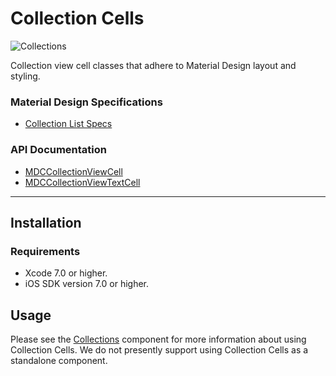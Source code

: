 # Collection Cells

![Collections](docs/assets/collections_screenshot.png)
<!--{: .ios-screenshot .right }-->

Collection view cell classes that adhere to Material Design layout and styling.
<!--{: .intro :}-->

### Material Design Specifications

<ul class="icon-list">
  <li class="icon-link"><a href="https://www.google.com/design/spec/components/lists.html#lists-specs">Collection List Specs</a></li>
</ul>

### API Documentation

<ul class="icon-list">
  <li class="icon-link"><a href="https://material-ext.appspot.com/mdc-ios-preview/components/CollectionCells/apidocs/Classes/MDCCollectionViewCell.html">MDCCollectionViewCell</a></li>
  <li class="icon-link"><a href="https://material-ext.appspot.com/mdc-ios-preview/components/CollectionCells/apidocs/Classes/MDCCollectionViewTextCell.html">MDCCollectionViewTextCell</a></li>
</ul>

- - -

## Installation

### Requirements

- Xcode 7.0 or higher.
- iOS SDK version 7.0 or higher.

## Usage

Please see the [Collections](../Collections/) component for more information about using Collection
Cells. We do not presently support using Collection Cells as a standalone component.
